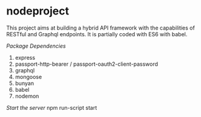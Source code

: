 # nodeproject
This project aims at building a hybrid API framework with the capabilities of RESTful and Graphql endpoints. It is partially coded with ES6 with babel.

*Package Dependencies*
1. express
2. passport-http-bearer / passport-oauth2-client-password
3. graphql
4. mongoose
5. bunyan
6. babel
7. nodemon

*Start the server*
npm run-script start
